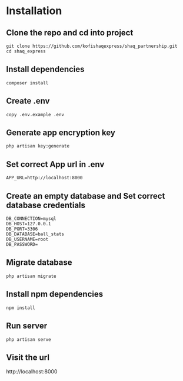 # Installation
## Clone the repo and cd into project
```
git clone https://github.com/kofishaqexpress/shaq_partnership.git
cd shaq_express
```

## Install dependencies
```
composer install
```

## Create .env
```
copy .env.example .env
```

## Generate app encryption key
```
php artisan key:generate
```

## Set correct App url in .env
```
APP_URL=http://localhost:8000
```

## Create an empty database and Set correct database credentials
```
DB_CONNECTION=mysql
DB_HOST=127.0.0.1
DB_PORT=3306
DB_DATABASE=ball_stats
DB_USERNAME=root
DB_PASSWORD=
```

## Migrate database
```
php artisan migrate
```

## Install npm dependencies
```
npm install
```

## Run server
```
php artisan serve
```

## Visit the url
http://localhost:8000

